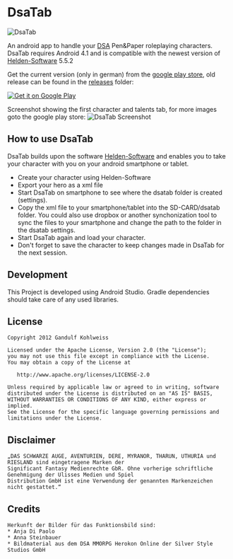 DsaTab
======
![DsaTab](Web/function.jpg)

An android app to handle your [DSA][2] Pen&amp;Paper roleplaying characters.
DsaTab requires Android 4.1 and is compatible with the newest version of [Helden-Software][1] 5.5.2

Get the current version (only in german) from the [google play store][3], old release can be found in the [releases](https://github.com/gandulf/DsaTab/tree/master/Releases) folder:

[![Get it on Google Play](http://www.android.com/images/brand/get_it_on_play_logo_small.png)](http://play.google.com/store/apps/details?id=com.dsatab)

Screenshot showing the first character and talents tab, for more images goto the google play store:
![DsaTab Screenshot](Web/screen.png)

## How to use DsaTab

DsaTab builds upon the software [Helden-Software][1] and enables you to take your character with you on your android smartphone or tablet.

* Create your character using Helden-Software
* Export your hero as a xml file
* Start DsaTab on smartphone to see where the dsatab folder is created (settings).
* Copy the xml file to your smartphone/tablet into the SD-CARD/dsatab folder. You could also use dropbox or another synchonization tool to sync the files to your smartphone and change the path to the folder in the dsatab settings.
* Start DsaTab again and load your character.
* Don't forget to save the character to keep changes made in DsaTab for the next session.

## Development

This Project is developed using Android Studio. Gradle dependencies should take care of any used libraries.

## License

    Copyright 2012 Gandulf Kohlweiss

    Licensed under the Apache License, Version 2.0 (the "License");
    you may not use this file except in compliance with the License.
    You may obtain a copy of the License at

       http://www.apache.org/licenses/LICENSE-2.0

    Unless required by applicable law or agreed to in writing, software
    distributed under the License is distributed on an "AS IS" BASIS,
    WITHOUT WARRANTIES OR CONDITIONS OF ANY KIND, either express or implied.
    See the License for the specific language governing permissions and
    limitations under the License.

## Disclaimer

    „DAS SCHWARZE AUGE, AVENTURIEN, DERE, MYRANOR, THARUN, UTHURIA und RIESLAND sind eingetragene Marken der
    Significant Fantasy Medienrechte GbR. Ohne vorherige schriftliche Genehmigung der Ulisses Medien und Spiel
    Distribution GmbH ist eine Verwendung der genannten Markenzeichen nicht gestattet.“

## Credits

    Herkunft der Bilder für das Funktionsbild sind:
    * Anja Di Paolo
    * Anna Steinbauer
    * Bildmaterial aus dem DSA MMORPG Herokon Online der Silver Style Studios GmbH
     
[1]: http://www.helden-software.de/
[2]: http://www.dasschwarzeauge.de/
[3]: https://play.google.com/store/apps/details?id=com.dsatab
[5]: https://github.com/gandulf/GuiLib
[6]: https://github.com/nhaarman/ListViewAnimations
[7]: https://github.com/chrisbanes/PhotoView
[8]: https://github.com/Espiandev/ShowcaseView
[9]: https://github.com/castorflex/FlipImageView
[10]: https://github.com/paramvir-b/AndroidGridViewCompatLib
